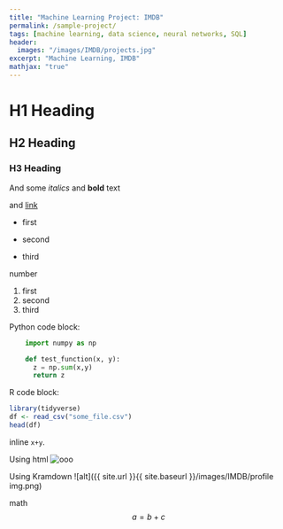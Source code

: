 ```yaml
---
title: "Machine Learning Project: IMDB"
permalink: /sample-project/
tags: [machine learning, data science, neural networks, SQL]
header:
  images: "/images/IMDB/projects.jpg"
excerpt: "Machine Learning, IMDB"
mathjax: "true"
---
```


# H1 Heading

## H2 Heading

### H3 Heading

And some *italics*
and **bold** text

and [link](https://mail.google.com/mail/u/0/#inbox/16292c3118c68142)

* first
+ second
- third

number
1. first
2. second
3. third

Python code block:
```python
    import numpy as np

    def test_function(x, y):
      z = np.sum(x,y)
      return z
```
R code block:
```r
library(tidyverse)
df <- read_csv("some_file.csv")
head(df)
```

inline `x+y`.

Using html
<img src="{{ site.url }}{{ site.baseurl }}/images/IMDB/profile img.png" alt="ooo">

Using Kramdown
![alt]({{ site.url }}{{ site.baseurl }}/images/IMDB/profile img.png)

math
$$a=b+c$$
